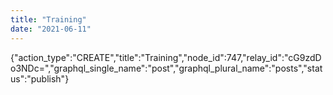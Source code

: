 ```yaml
---
title: "Training"
date: "2021-06-11"
---
```


{"action\_type":"CREATE","title":"Training","node\_id":747,"relay\_id":"cG9zdDo3NDc=","graphql\_single\_name":"post","graphql\_plural\_name":"posts","status":"publish"}
